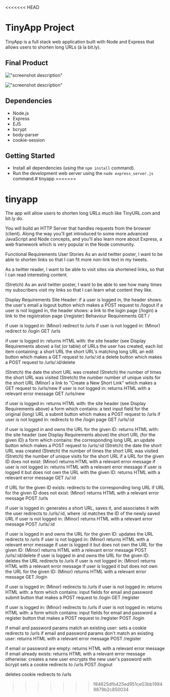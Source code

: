 <<<<<<< HEAD
# TinyApp Project

TinyApp is a full stack web application built with Node and Express that allows users to shorten long URLs (à la bit.ly).

## Final Product

!["screenshot description"](#)

!["screenshot description"](#)

## Dependencies

- Node.js
- Express
- EJS
- bcrypt
- body-parser
- cookie-session

## Getting Started

- Install all dependencies (using the `npm install` command).
- Run the development web server using the `node express_server.js` command.# tinyapp
=======
# tinyapp
The app will allow users to shorten long URLs much like TinyURL.com and bit.ly do.

You will build an HTTP Server that handles requests from the browser (client). Along the way you'll get introduced to some more advanced JavaScript and Node concepts, and you'll also learn more about Express, a web framework which is very popular in the Node community.

Functional Requirements
User Stories
As an avid twitter poster, 
I want to be able to shorten links 
so that I can fit more non-link text in my tweets.

As a twitter reader, 
I want to be able to visit sites via shortened links, 
so that I can read interesting content.

(Stretch) As an avid twitter poster, 
I want to be able to see how many times my subscribers visit my links 
so that I can learn what content they like.

Display Requirements
Site Header:
if a user is logged in, the header shows:
the user's email
a logout button which makes a POST request to /logout
if a user is not logged in, the header shows:
a link to the login page (/login)
a link to the registration page (/register)
Behaviour Requirements
GET /

if user is logged in:
(Minor) redirect to /urls
if user is not logged in:
(Minor) redirect to /login
GET /urls

if user is logged in:
returns HTML with:
the site header (see Display Requirements above)
a list (or table) of URLs the user has created, each list item containing:
a short URL
the short URL's matching long URL
an edit button which makes a GET request to /urls/:id
a delete button which makes a POST request to /urls/:id/delete

(Stretch) the date the short URL was created
(Stretch) the number of times the short URL was visited
(Stretch) the number number of unique visits for the short URL
(Minor) a link to "Create a New Short Link" which makes a GET request to /urls/new
if user is not logged in:
returns HTML with a relevant error message
GET /urls/new

if user is logged in:
returns HTML with:
the site header (see Display Requirements above)
a form which contains:
a text input field for the original (long) URL
a submit button which makes a POST request to /urls
if user is not logged in:
redirects to the /login page
GET /urls/:id

if user is logged in and owns the URL for the given ID:
returns HTML with:
the site header (see Display Requirements above)
the short URL (for the given ID)
a form which contains:
the corresponding long URL
an update button which makes a POST request to /urls/:id
(Stretch) the date the short URL was created
(Stretch) the number of times the short URL was visited
(Stretch) the number of unique visits for the short URL
if a URL for the given ID does not exist:
(Minor) returns HTML with a relevant error message
if user is not logged in:
returns HTML with a relevant error message
if user is logged it but does not own the URL with the given ID:
returns HTML with a relevant error message
GET /u/:id

if URL for the given ID exists:
redirects to the corresponding long URL
if URL for the given ID does not exist:
(Minor) returns HTML with a relevant error message
POST /urls

if user is logged in:
generates a short URL, saves it, and associates it with the user
redirects to /urls/:id, where :id matches the ID of the newly saved URL
if user is not logged in:
(Minor) returns HTML with a relevant error message
POST /urls/:id

if user is logged in and owns the URL for the given ID:
updates the URL
redirects to /urls
if user is not logged in:
(Minor) returns HTML with a relevant error message
if user is logged it but does not own the URL for the given ID:
(Minor) returns HTML with a relevant error message
POST /urls/:id/delete
if user is logged in and owns the URL for the given ID:
deletes the URL
redirects to /urls
if user is not logged in:
(Minor) returns HTML with a relevant error message
if user is logged it but does not own the URL for the given ID:
(Minor) returns HTML with a relevant error message
GET /login

if user is logged in:
(Minor) redirects to /urls
if user is not logged in:
returns HTML with:
a form which contains:
input fields for email and password
submit button that makes a POST request to /login
GET /register

if user is logged in:
(Minor) redirects to /urls
if user is not logged in:
returns HTML with:
a form which contains:
input fields for email and password
a register button that makes a POST request to /register
POST /login

if email and password params match an existing user:
sets a cookie
redirects to /urls
if email and password params don't match an existing user:
returns HTML with a relevant error message
POST /register

if email or password are empty:
returns HTML with a relevant error message
if email already exists:
returns HTML with a relevant error message
otherwise:
creates a new user
encrypts the new user's password with bcrypt
sets a cookie
redirects to /urls
POST /logout

deletes cookie
redirects to /urls
>>>>>>> f84625dfb425ed951ce03bb19949879b2c850034
